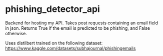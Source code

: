 # phishing_detector_api
Backend for hosting my API. Takes post requests containing an email field in json. Returns True if the email is predicted to be phishing, and False otherwise.

Uses distilbert trained on the following dataset: https://www.kaggle.com/datasets/subhajournal/phishingemails
